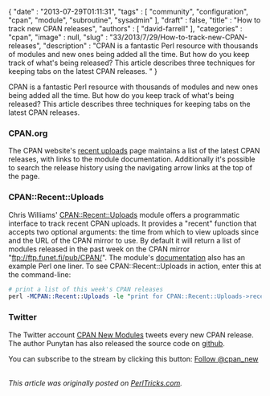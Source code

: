 {
   "date" : "2013-07-29T01:11:31",
   "tags" : [
      "community",
      "configuration",
      "cpan",
      "module",
      "subroutine",
      "sysadmin"
   ],
   "draft" : false,
   "title" : "How to track new CPAN releases",
   "authors" : [
      "david-farrell"
   ],
   "categories" : "cpan",
   "image" : null,
   "slug" : "33/2013/7/29/How-to-track-new-CPAN-releases",
   "description" : "CPAN is a fantastic Perl resource with thousands of modules and new ones being added all the time. But how do you keep track of what's being released? This article describes three techniques for keeping tabs on the latest CPAN releases. "
}


CPAN is a fantastic Perl resource with thousands of modules and new ones being added all the time. But how do you keep track of what's being released? This article describes three techniques for keeping tabs on the latest CPAN releases.

### CPAN.org

The CPAN website's [recent uploads](http://search.cpan.org/recent) page maintains a list of the latest CPAN releases, with links to the module documentation. Additionally it's possible to search the release history using the navigating arrow links at the top of the page.

### CPAN::Recent::Uploads

Chris Williams' [CPAN::Recent::Uploads](https://metacpan.org/module/CPAN::Recent::Uploads) module offers a programmatic interface to track recent CPAN uploads. It provides a "recent" function that accepts two optional arguments: the time from which to view uploads since and the URL of the CPAN mirror to use. By default it will return a list of modules released in the past week on the CPAN mirror "ftp://ftp.funet.fi/pub/CPAN/". The module's [documentation](https://metacpan.org/module/CPAN::Recent::Uploads) also has an example Perl one liner. To see CPAN::Recent::Uploads in action, enter this at the command-line:

```perl
# print a list of this week's CPAN releases
perl -MCPAN::Recent::Uploads -le "print for CPAN::Recent::Uploads->recent;"
```

### Twitter

The Twitter account [CPAN New Modules](https://twitter.com/cpan_new) tweets every new CPAN release. The author Punytan has also released the source code on [github](https://t.co/K7KnELaYzk).

You can subscribe to the stream by clicking this button: [Follow @cpan\_new](https://twitter.com/cpan_new)

\
*This article was originally posted on [PerlTricks.com](http://perltricks.com).*
